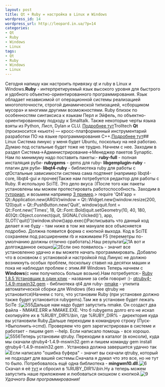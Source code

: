 ```yaml
---
layout: post
title: Qt + Ruby = настройка в Linux и Windows
wordpress_id: 14
wordpress_url: http://leopard.in.ua/?p=14
categories:
- Qt
- Ruby
- Windows
- Linux
tags:
- Qt
- Ruby
- Windows
- Linux
---
```

Сегодня напишу как настроить привязку qt и ruby в Linux и Windows.**Ruby** - интерпретируемый язык высокого уровня для быстрого и удобного объектно-ориентированного программирования. Язык обладает независимой от операционной системы реализацией многопоточности, строгой динамической типизацией, «сборщиком мусора» и многими другими возможностями. Ruby близок по особенностям синтаксиса к языкам Перл и Эйфель, по объектно-ориентированному подходу к Smalltalk. Также некоторые черты языка взяты из Python, Лисп, Dylan и CLU. [Подробнее тут](http://ru.wikipedia.org/wiki/Ruby)Trolltech **Qt** (произносится «кьют») — кросс-платформенный инструментарий разработки ПО на языке программирования C++.[Подробнее тут](http://ru.wikipedia.org/wiki/Qt)<!--more-->## Linux
Система линукс у меня будет Ubuntu, поскольку на ней работаю. Думаю под остальные будет тоже не трудно. Начнем с нее. Заходим в раздел Система-&gt;Администрирование-&gt;Менеджер пакетов Synaptic. Нам по минимуму надо поставить пакеты:- **ruby-full** - полная инсталяция руби- **rubygems** - gems для ruby- **libgemplugin-ruby** - плагин для руби- **libqt4-ruby** - библиотека ruby для работы с qtОстальные зависимости система сама подтянет (например libqt4-core, libqt4-gui и прочее)Также нам потребуется редактор для работы с Ruby. Я использую SciTE. Это дело вкуса :)После того как пакеты установлены мы можем протестировать работоспособность. Заходим в [туториал](http://www.darshancomputing.com/qt4-qtruby-tutorial/), и возьмем например [3 пример](http://www.darshancomputing.com/qt4-qtruby-tutorial/chapter_03).> require 'Qt4'app = Qt::Application.new(ARGV)window = Qt::Widget.new()window.resize(200, 120)quit = Qt::PushButton.new('Quit', window)quit.font = Qt::Font.new('Times', 18, Qt::Font::Bold)quit.setGeometry(10, 40, 180, 40)Qt::Object.connect(quit, SIGNAL('clicked()'), app, SLOT('quit()'))window.show()app.exec()Расписывать что данный код делает я не буду - там ниже в том же мануале все объясняется подробно. Должна появится форма с кнопкой выхода. Код в SciTE сохраняем под расширением rb и нажимаем F5 (переметры по-умолчанию должны отлично сработать).Наш результат![1](http://habrahabr.ru/pictures/00/00/03/36/75/picture_1.png)А вот и долгожданное окошко![2](http://habrahabr.ru/pictures/00/00/03/36/75/picture_2.png)Если оно появилось - значит все установленно удачно и вы можете начать программировать. Добавлю что в основном с установкой и настройкой под Линукс не должно возникнуть особых проблем, поскольку ставил на десятки машин и пока не наблюдал проблем с этим.## Windows
Теперь начнем с **Windows**(с ним получилось больше возьни).Нам потребуется:- [Ruby 1.8.5 Установщик в один клик](http://rubyforge.org/frs/download.php/12751/ruby185-21.exe) - название за себя говорит :)- [qtruby4-1.4.9-mswin32.gem](http://rubyforge.org/frs/download.php/26858/qtruby4-1.4.9-mswin32.gem) - библиотека qt4 для ruby- [nmake](http://download.microsoft.com/download/vc15/patch/1.52/w95/en-us/nmake15.exe) - утилита автоматической сборки для Windows (без нее qtruby не установится)Начнем с того, что установим Ruby (при установке должно также будет установится rubygems).Там же в установке будет лежать SciTe :)![555](http://habrahabr.ru/pictures/00/00/03/36/75/picture_3.png)Дальше нам надо будет запустить nmake. Он создаст два файла - NMAKE.ERR и NMAKE.EXE. Что б rubygems долго его не искал скопируйте их в %RUBY_DIR%\bin, где %RUBY_DIR% - директория куда вы установили Ruby.Дальше переходим в командную строку (Пуск-&gt;Выполнить-&gt;cmd). Проверяем что gem зарегистрирован в системе и работает - пишем gem --help. Если написало помощь - все хорошо.![5556](http://habrahabr.ru/pictures/00/00/03/36/75/picture_4.png)Теперь установим qtruby. Переходим в каталог (в консоли), куда мы скачали qtruby4-1.4.9-mswin32.gem и пишем команду gem install qtruby4-1.4.9-mswin32.gem . Установка должна завершится удачно так![](http://habrahabr.ru/pictures/00/00/03/36/75/picture_5.png)Если написало "ошибка буфера" - значит вы скачали qtruby, который не подходит для вашей системы.Сначала я думал что это все, но не тут то было. Потребовалось ещё одна библиотека - **mingwm10.dll**.![6](http://habrahabr.ru/pictures/00/00/03/36/75/picture_6.png)Скачал я её [тут](http://www.dll-files.com/dllindex/dll-files.shtml?mingwm10) и сбросил в %RUBY_DIR%\bin.Ну а теперь можем запустить наше приложение и любоваться окошком с кнопкой.![9](http://habrahabr.ru/pictures/00/00/03/36/75/picture_7.png)_Удачного Вам программирования!_
